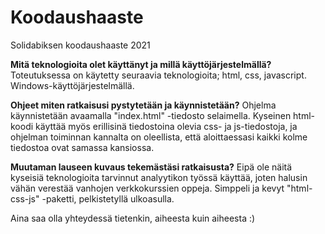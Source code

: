 # Koodaushaaste
Solidabiksen koodaushaaste 2021

**Mitä teknologioita olet käyttänyt ja millä käyttöjärjestelmällä?**
  Toteutuksessa on käytetty seuraavia teknologioita; html, css, javascript. 
  Windows-käyttöjärjestelmällä. 
  
**Ohjeet miten ratkaisusi pystytetään ja käynnistetään?**
  Ohjelma käynnistetään avaamalla "index.html" -tiedosto selaimella.
  Kyseinen html-koodi käyttää myös erillisinä tiedostoina olevia css- ja js-tiedostoja, 
  ja ohjelman toiminnan kannalta on oleellista, että aloittaessasi kaikki kolme tiedostoa ovat samassa kansiossa.

**Muutaman lauseen kuvaus tekemästäsi ratkaisusta?**
  Eipä ole näitä kyseisiä teknologioita tarvinnut analyytikon työssä käyttää, joten halusin vähän verestää vanhojen verkkokurssien oppeja.
  Simppeli ja kevyt "html-css-js" -paketti, pelkistetyllä ulkoasulla.
  
  Aina saa olla yhteydessä tietenkin, aiheesta kuin aiheesta :)

